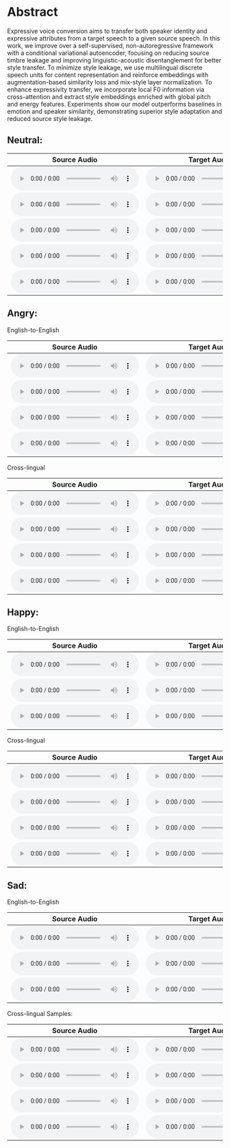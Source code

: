 <link rel="stylesheet" href="assets/css/style/style.scss">
<h1>Abstract</h1>

Expressive voice conversion aims to transfer both speaker identity and expressive attributes from a target speech to a given source speech. In this work, we improve over a self-supervised, non-autoregressive framework with a conditional variational autoencoder, focusing on reducing source timbre leakage and improving linguistic-acoustic disentanglement for better style transfer. To minimize style leakage, we use multilingual discrete speech units for content representation and reinforce embeddings with augmentation-based similarity loss and mix-style layer normalization. To enhance expressivity transfer, we incorporate local F0 information via cross-attention and extract style embeddings enriched with global pitch and energy features. Experiments show our model outperforms baselines in emotion and speaker similarity, demonstrating superior style adaptation and reduced source style leakage.

<h2>Neutral:</h2>
   <table class="tg"><thead>
  <tr>
    <th class="tg-73oq">Source Audio</th>
    <th class="tg-73oq">Target Audio</th>
    <th class="tg-73oq">Synthesized Audio</th>
  </tr></thead>
<tbody>
  <tr>
    <td class="tg-73oq">
    <audio src="source_samples/260_123440_000024_000001.wav" type="audio/wav" controls></audio>
    </td>
    <td class="tg-73oq">
    <audio src="target_samples/neutral/03-01-01-01-02-01-15.wav" type="audio/wav" controls></audio>
    </td>
    <td class="tg-73oq">
    <audio src="ours/neutral/260_123440_000024_000001_to_03-01-01-01-02-01-15.wav" type="audio/wav" controls></audio>
    </td>
  </tr>
  <tr>
    <td class="tg-73oq">
    <audio src="source_samples/1089_134686_000010_000000.wav" type="audio/wav" controls></audio>
    </td>
    <td class="tg-73oq">
    <audio src="target_samples/neutral/03-01-01-01-02-01-05.wav" type="audio/wav" controls></audio>
    </td>
    <td class="tg-73oq">
    <audio src="ours/neutral/1089_134686_000010_000000_to_03-01-01-01-02-01-05.wav" type="audio/wav" controls></audio>
    </td>
  </tr><tr>
    <td class="tg-73oq">
    <audio src="source_samples/4992_23283_000034_000000.wav" type="audio/wav" controls></audio>
    </td>
    <td class="tg-73oq">
    <audio src="target_samples/neutral/donald_duck_audio.mp3" type="audio/wav" controls></audio>
    </td>
    <td class="tg-73oq">
    <audio src="ours/neutral/4992_23283_000034_000000_to_donald_duck_audio.wav" type="audio/wav" controls></audio>
    </td>
  </tr>
  <tr>
    <td class="tg-73oq">
    <audio src="source_samples/7176_92135_000006_000000.wav" type="audio/wav" controls></audio>
    </td>
    <td class="tg-73oq">
    <audio src="target_samples/neutral/morty_audio.wav" type="audio/wav" controls></audio>
    </td>
    <td class="tg-73oq">
    <audio src="ours/neutral/7176_92135_000006_000000_to_morty_audio.wav" type="audio/wav" controls></audio>
    </td>
  </tr>
  <tr>
    <td class="tg-73oq">
    <audio src="source_samples/7729_102255_000012_000006.wav" type="audio/wav" controls></audio>
    </td>
    <td class="tg-73oq">
    <audio src="target_samples/neutral/snape_audio.wav" type="audio/wav" controls></audio>
    </td>
    <td class="tg-73oq">
    <audio src="ours/neutral/7729_102255_000012_000006_to_snape_audio.wav" type="audio/wav" controls></audio>
    </td>
  </tr>
</tbody></table>


<h2>Angry:</h2>
English-to-English    
<table class="tg"><thead>
  <tr>
    <th class="tg-73oq">Source Audio</th>
    <th class="tg-73oq">Target Audio</th>
    <th class="tg-73oq">Synthesized Audio</th>
  </tr></thead>
<tbody>
  <tr>
    <td class="tg-73oq">
    <audio src="source_samples/237_134500_000035_000006.wav" type="audio/wav" controls></audio>
    </td>
    <td class="tg-73oq">
    <audio src="target_samples/angry/03-01-05-01-02-01-18.wav" type="audio/wav" controls></audio>
    </td>
    <td class="tg-73oq">
    <audio src="ours/angry/237_134500_000035_000006_to_03-01-05-01-02-01-18.wav" type="audio/wav" controls></audio>
    </td>
  </tr>
  <tr>
    <td class="tg-73oq">
    <audio src="source_samples/1089_134686_000028_000008.wav" type="audio/wav" controls></audio>
    </td>
    <td class="tg-73oq">
    <audio src="target_samples/angry/03-01-05-02-01-01-08.wav" type="audio/wav" controls></audio>
    </td>
    <td class="tg-73oq">
    <audio src="ours/angry/1089_134686_000028_000008_to_03-01-05-02-01-01-08.wav" type="audio/wav" controls></audio>
    </td>
  </tr><tr>
    <td class="tg-73oq">
    <audio src="source_samples/5142_33396_000042_000001.wav" type="audio/wav" controls></audio>
    </td>
    <td class="tg-73oq">
    <audio src="target_samples/angry/03-01-05-01-02-02-16.wav" type="audio/wav" controls></audio>
    </td>
    <td class="tg-73oq">
    <audio src="ours/angry/5142_33396_000042_000001_to_03-01-05-01-02-02-16.wav" type="audio/wav" controls></audio>
    </td>
  </tr>
  <tr>
    <td class="tg-73oq">
    <audio src="source_samples/5142_33396_000052_000000.wav" type="audio/wav" controls></audio>
    </td>
    <td class="tg-73oq">
    <audio src="target_samples/angry/03-01-05-01-02-01-13.wav" type="audio/wav" controls></audio>
    </td>
    <td class="tg-73oq">
    <audio src="ours/angry/5142_33396_000052_000000_to_03-01-05-01-02-01-13.wav" type="audio/wav" controls></audio>
    </td>
  </tr>
</tbody></table>

Cross-lingual
<table class="tg"><thead>
  <tr>
    <th class="tg-73oq">Source Audio</th>
    <th class="tg-73oq">Target Audio</th>
    <th class="tg-73oq">Synthesized Audio</th>
  </tr></thead>
<tbody>
  <tr>
    <td class="tg-73oq">
    <audio src="source_samples/1320_122617_000059_000000.wav" type="audio/wav" controls></audio>
    </td>
    <td class="tg-73oq">
    <audio src="target_samples/angry/0002_000383.wav" type="audio/wav" controls></audio>
    </td>
    <td class="tg-73oq">
    <audio src="ours/angry/1320_122617_000059_000000_to_0002_00383.wav" type="audio/wav" controls></audio>
    </td>
  </tr>
  <tr>
    <td class="tg-73oq">
    <audio src="source_samples/1320_122617_000059_000000.wav" type="audio/wav" controls></audio>
    </td>
    <td class="tg-73oq">
    <audio src="target_samples/angry/0005_000400.wav" type="audio/wav" controls></audio>
    </td>
    <td class="tg-73oq">
    <audio src="ours/angry/1320_122617_000059_000000_to_0005_00400.wav" type="audio/wav" controls></audio>
    </td>
  </tr><tr>
    <td class="tg-73oq">
    <audio src="source_samples/3575_170457_000024_000004.wav" type="audio/wav" controls></audio>
    </td>
    <td class="tg-73oq">
    <audio src="target_samples/angry/03a07Wc.wav" type="audio/wav" controls></audio>
    </td>
    <td class="tg-73oq">
    <audio src="ours/angry/3575_170457_000024_000004_to_03a07Wc.wav" type="audio/wav" controls></audio>
    </td>
  </tr>
  <tr>
    <td class="tg-73oq">
    <audio src="source_samples/3575_170457_000024_000004.wav" type="audio/wav" controls></audio>
    </td>
    <td class="tg-73oq">
    <audio src="target_samples/angry/14a02Wa.wav" type="audio/wav" controls></audio>
    </td>
    <td class="tg-73oq">
    <audio src="ours/angry/3575_170457_000024_000004_to_14a02Wa.wav" type="audio/wav" controls></audio>
    </td>
  </tr>
</tbody></table>

<h2>Happy:</h2>
English-to-English
<table class="tg"><thead>
  <tr>
    <th class="tg-73oq">Source Audio</th>
    <th class="tg-73oq">Target Audio</th>
    <th class="tg-73oq">Synthesized Audio</th>
  </tr></thead>
<tbody>
  <tr>
    <td class="tg-73oq">
    <audio src="source_samples/260_123288_000032_000002.wav" type="audio/wav" controls></audio>
    </td>
    <td class="tg-73oq">
    <audio src="target_samples/happy/03-01-03-02-02-01-12.wav" type="audio/wav" controls></audio>
    </td>
    <td class="tg-73oq">
    <audio src="ours/happy/260_123288_000032_000002_to_03-01-03-02-02-01-12.wav" type="audio/wav" controls></audio>
    </td>
  </tr>
  <tr>
    <td class="tg-73oq">
    <audio src="source_samples/237_126133_000015_000002.wav" type="audio/wav" controls></audio>
    </td>
    <td class="tg-73oq">
    <audio src="target_samples/happy/03-01-03-02-01-01-07.wav" type="audio/wav" controls></audio>
    </td>
    <td class="tg-73oq">
    <audio src="ours/happy/237_126133_000015_000002_to_03-01-03-02-01-01-07.wav" type="audio/wav" controls></audio>
    </td>
  </tr><tr>
    <td class="tg-73oq">
    <audio src="source_samples/1995_1826_000035_000000.wav" type="audio/wav" controls></audio>
    </td>
    <td class="tg-73oq">
    <audio src="target_samples/happy/03-01-03-02-02-02-21.wav" type="audio/wav" controls></audio>
    </td>
    <td class="tg-73oq">
    <audio src="ours/happy/1995_1826_000035_000000_to_03-01-03-02-02-02-21.wav" type="audio/wav" controls></audio>
    </td>
  </tr>
</tbody></table>

Cross-lingual
<table class="tg"><thead>
  <tr>
    <th class="tg-73oq">Source Audio</th>
    <th class="tg-73oq">Target Audio</th>
    <th class="tg-73oq">Synthesized Audio</th>
  </tr></thead>
<tbody>
<tr>
    <td class="tg-73oq">
    <audio src="source_samples/2830_3979_000018_000001.wav" type="audio/wav" controls></audio>
    </td>
    <td class="tg-73oq">
    <audio src="target_samples/happy/0002_000741.wav" type="audio/wav" controls></audio>
    </td>
    <td class="tg-73oq">
    <audio src="ours/happy/2830_3979_000018_000001_to_0002_000741.wav" type="audio/wav" controls></audio>
    </td>
  </tr><tr>
    <td class="tg-73oq">
    <audio src="source_samples/2830_3979_000018_000001.wav" type="audio/wav" controls></audio>
    </td>
    <td class="tg-73oq">
    <audio src="target_samples/happy/0010_000740.wav" type="audio/wav" controls></audio>
    </td>
    <td class="tg-73oq">
    <audio src="ours/happy/2830_3979_000018_000001_to_0010_000740.wav" type="audio/wav" controls></audio>
    </td>
  </tr><tr>
    <td class="tg-73oq">
    <audio src="source_samples/7176_88083_000015_000004.wav" type="audio/wav" controls></audio>
    </td>
    <td class="tg-73oq">
    <audio src="target_samples/happy/03a07Fa.wav" type="audio/wav" controls></audio>
    </td>
    <td class="tg-73oq">
    <audio src="ours/happy/7176_88083_000015_000004_to_03a07Fa.wav" type="audio/wav" controls></audio>
    </td>
  </tr><tr>
    <td class="tg-73oq">
    <audio src="source_samples/7176_88083_000015_000004.wav" type="audio/wav" controls></audio>
    </td>
    <td class="tg-73oq">
    <audio src="target_samples/happy/08a05Fe.wav" type="audio/wav" controls></audio>
    </td>
    <td class="tg-73oq">
    <audio src="ours/happy/7176_88083_000015_000004_to_08a05Fe.wav" type="audio/wav" controls></audio>
    </td>
  </tr>
</tbody></table>

<h2>Sad:</h2>
English-to-English    
<table class="tg"><thead>
  <tr>
    <th class="tg-73oq">Source Audio</th>
    <th class="tg-73oq">Target Audio</th>
    <th class="tg-73oq">Synthesized Audio</th>
  </tr></thead>
<tbody>
  <tr>
    <td class="tg-73oq">
    <audio src="source_samples/237_134500_000035_000006.wav" type="audio/wav" controls></audio>
    </td>
    <td class="tg-73oq">
    <audio src="target_samples/sad/03-01-04-02-01-02-22.wav" type="audio/wav" controls></audio>
    </td>
    <td class="tg-73oq">
    <audio src="ours/sad/237_134500_000035_000006_to_03-01-04-02-01-02-22.wav" type="audio/wav" controls></audio>
    </td>
  </tr>
  <tr>
    <td class="tg-73oq">
    <audio src="source_samples/1580_141084_000089_000000.wav" type="audio/wav" controls></audio>
    </td>
    <td class="tg-73oq">
    <audio src="target_samples/sad/03-01-04-02-02-02-08.wav" type="audio/wav" controls></audio>
    </td>
    <td class="tg-73oq">
    <audio src="ours/sad/1580_141084_000089_000000_to_03-01-04-02-02-02-08.wav" type="audio/wav" controls></audio>
    </td>
  </tr><tr>
    <td class="tg-73oq">
    <audio src="source_samples/7176_88083_000015_000004.wav" type="audio/wav" controls></audio>
    </td>
    <td class="tg-73oq">
    <audio src="target_samples/sad/03-01-04-01-02-02-23.wav" type="audio/wav" controls></audio>
    </td>
    <td class="tg-73oq">
    <audio src="ours/sad/7176_88083_000015_000004_to_03-01-04-01-02-02-23.wav" type="audio/wav" controls></audio>
    </td>
  </tr>
</tbody></table>

Cross-lingual Samples:
<table class="tg"><thead>
  <tr>
    <th class="tg-73oq">Source Audio</th>
    <th class="tg-73oq">Target Audio</th>
    <th class="tg-73oq">Synthesized Audio</th>
  </tr></thead>
<tbody>
  <tr>
    <td class="tg-73oq">
    <audio src="source_samples/260_123288_000032_000002.wav" type="audio/wav" controls></audio>
    </td>
    <td class="tg-73oq">
    <audio src="target_samples/sad/0003_001085.wav" type="audio/wav" controls></audio>
    </td>
    <td class="tg-73oq">
    <audio src="ours/sad/260_123288_000032_000002_to_0003_001085.wav" type="audio/wav" controls></audio>
    </td>
  </tr><tr>
    <td class="tg-73oq">
    <audio src="source_samples/260_123288_000032_000002.wav" type="audio/wav" controls></audio>
    </td>
    <td class="tg-73oq">
    <audio src="target_samples/sad/0010_001093.wav" type="audio/wav" controls></audio>
    </td>
    <td class="tg-73oq">
    <audio src="ours/sad/260_123288_000032_000002_to_0010_001093.wav" type="audio/wav" controls></audio>
    </td>
  </tr><tr>
    <td class="tg-73oq">
    <audio src="source_samples/6829_68769_000090_000002.wav" type="audio/wav" controls></audio>
    </td>
    <td class="tg-73oq">
    <audio src="target_samples/sad/03b01Td.wav" type="audio/wav" controls></audio>
    </td>
    <td class="tg-73oq">
    <audio src="ours/sad/6829_68769_000090_000002_to_03b01Td.wav" type="audio/wav" controls></audio>
    </td>
  </tr><tr>
    <td class="tg-73oq">
    <audio src="source_samples/6829_68769_000090_000002.wav" type="audio/wav" controls></audio>
    </td>
    <td class="tg-73oq">
    <audio src="target_samples/sad/09b03Ta.wav" type="audio/wav" controls></audio>
    </td>
    <td class="tg-73oq">
    <audio src="ours/sad/6829_68769_000090_000002_to_09b03Ta.wav" type="audio/wav" controls></audio>
    </td>
  </tr>
</tbody></table>


